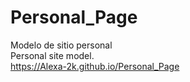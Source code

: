 # Personal_Page
Modelo de sitio personal <br>
Personal site model.<br>
https://Alexa-2k.github.io/Personal_Page
